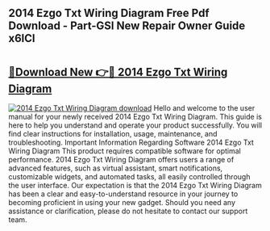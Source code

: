 ## 2014 Ezgo Txt Wiring Diagram Free Pdf Download - Part-GSl New Repair Owner Guide x6lCl

# <h2><a href="http://dflo07.blite.top/?on=2014+Ezgo+Txt+Wiring+Diagram">🔗Download New 👉🔴 2014 Ezgo Txt Wiring Diagram</a></h2>

[![2014 Ezgo Txt Wiring Diagram download](https://i.imgur.com/lujVjoI.png)](http://dflo07.blite.top/?on=2014+Ezgo+Txt+Wiring+Diagram)
Hello and welcome to the user manual for your newly received 2014 Ezgo Txt Wiring Diagram. This guide is here to help you understand and operate your product successfully. You will find clear instructions for installation, usage, maintenance, and troubleshooting. Important Information Regarding Software 2014 Ezgo Txt Wiring Diagram This product requires compatible software for optimal performance. 2014 Ezgo Txt Wiring Diagram offers users a range of advanced features, such as virtual assistant, smart notifications, customizable widgets, and automated tasks, all easily controlled through the user interface. Our expectation is that the 2014 Ezgo Txt Wiring Diagram has been a clear and easy-to-understand resource in your journey to becoming proficient in using your new gadget. Should you need any assistance or clarification, please do not hesitate to contact our support team.
